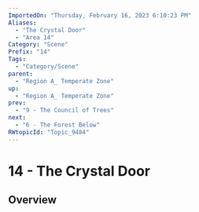 ```yaml
---
ImportedOn: "Thursday, February 16, 2023 6:10:23 PM"
Aliases:
  - "The Crystal Door"
  - "Area 14"
Category: "Scene"
Prefix: "14"
Tags:
  - "Category/Scene"
parent:
  - "Region A_ Temperate Zone"
up:
  - "Region A_ Temperate Zone"
prev:
  - "9 - The Council of Trees"
next:
  - "6 - The Forest Below"
RWtopicId: "Topic_9484"
---
```

# 14 - The Crystal Door
## Overview
